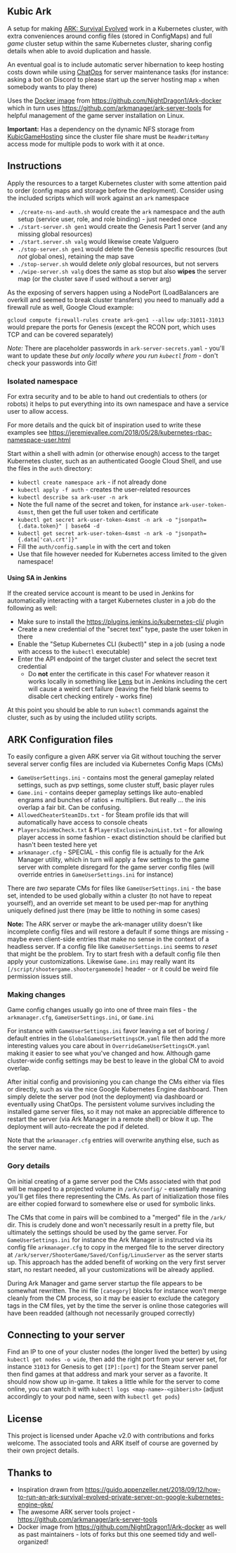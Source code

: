## Kubic Ark

A setup for making [ARK: Survival Evolved](https://store.steampowered.com/app/346110/ARK_Survival_Evolved) work in a Kubernetes cluster, with extra conveniences around config files (stored in ConfigMaps) and full *game* cluster setup within the same Kubernetes cluster, sharing config details when able to avoid duplication and hassle.

An eventual goal is to include automatic server hibernation to keep hosting costs down while using [ChatOps](https://docs.stackstorm.com/chatops/chatops.html) for server maintenance tasks (for instance: asking a bot on Discord to please start up the server hosting map `x` when somebody wants to play there)

Uses the [Docker image](https://hub.docker.com/r/nightdragon1/ark-docker) from https://github.com/NightDragon1/Ark-docker which in turn uses https://github.com/arkmanager/ark-server-tools for helpful management of the game server installation on Linux.

**Important:** Has a dependency on the dynamic NFS storage from [KubicGameHosting](https://github.com/Cervator/KubicGameHosting) since the cluster file share must be `ReadWriteMany` access mode for multiple pods to work with it at once.


## Instructions

Apply the resources to a target Kubernetes cluster with some attention paid to order (config maps and storage before the deployment). Consider using the included scripts which will work against an `ark` namespace

* `./create-ns-and-auth.sh` would create the `ark` namespace and the auth setup (service user, role, and role binding) - just needed once 
* `./start-server.sh gen1` would create the Genesis Part 1 server (and any missing global resources)
* `./start.server.sh valg` would likewise create Valguero
* `./stop-server.sh gen1` would delete the Genesis specific resources (but *not* global ones), retaining the map save
* `./stop-server.sh` would delete *only* global resources, but not servers
* `./wipe-server.sh valg` does the same as stop but also **wipes** the server map (or the cluster save if used without a server arg)

As the exposing of servers happen using a NodePort (LoadBalancers are overkill and seemed to break cluster transfers) you need to manually add a firewall rule as well, Google Cloud example:

`gcloud compute firewall-rules create ark-gen1 --allow udp:31011-31013` would prepare the ports for Genesis (except the RCON port, which uses TCP and can be covered separately)

*Note:* There are placeholder passwords in `ark-server-secrets.yaml` - you'll want to update these _but only locally where you run `kubectl` from_ - don't check your passwords into Git!


### Isolated namespace

For extra security and to be able to hand out credentials to others (or robots) it helps to put everything into its own namespace and have a service user to allow access.

For more details and the quick bit of inspiration used to write these examples see https://jeremievallee.com/2018/05/28/kubernetes-rbac-namespace-user.html

Start within a shell with admin (or otherwise enough) access to the target Kubernetes cluster, such as an authenticated Google Cloud Shell, and use the files in the `auth` directory:

* `kubectl create namespace ark` - if not already done
* `kubectl apply -f auth` - creates the user-related resources
* `kubectl describe sa ark-user -n ark`
* Note the full name of the secret and token, for instance `ark-user-token-4smst`, then get the full user token and certificate
* `kubectl get secret ark-user-token-4smst -n ark -o "jsonpath={.data.token}" | base64 -d`
* `kubectl get secret ark-user-token-4smst -n ark -o "jsonpath={.data['ca\.crt']}"`
* Fill the `auth/config.sample` in with the cert and token
* Use that file however needed for Kubernetes access limited to the given namespace!


#### Using SA in Jenkins

If the created service account is meant to be used in Jenkins for automatically interacting with a target Kubernetes cluster in a job do the following as well:

* Make sure to install the https://plugins.jenkins.io/kubernetes-cli/ plugin
* Create a new credential of the "secret text" type, paste the user token in there
* Enable the "Setup Kubernetes CLI (kubectl)" step in a job (using a node with access to the `kubectl` executable)
* Enter the API endpoint of the target cluster and select the secret text credential
  * Do **not** enter the certificate in this case! For whatever reason it works locally in something like [Lens](https://k8slens.dev/) but in Jenkins including the cert will cause a weird cert failure (leaving the field blank seems to disable cert checking entirely - works fine)
  
At this point you should be able to run `kubectl` commands against the cluster, such as by using the included utility scripts.


## ARK Configuration files

To easily configure a given ARK server via Git without touching the server several server config files are included via Kubernetes Config Maps (CMs)

* `GameUserSettings.ini` - contains most the general gameplay related settings, such as pvp settings, some cluster stuff, basic player rules
* `Game.ini` - contains deeper gameplay settings like auto-enabled engrams and bunches of ratios + multipliers.  But really ... the inis overlap a fair bit. Can be confusing.
* `AllowedCheaterSteamIDs.txt` - for Steam profile ids that will automatically have access to console cheats
* `PlayersJoinNoCheck.txt` & `PlayersExclusiveJoinList.txt` - for allowing player access in some fashion - exact distinction should be clarified but hasn't been tested here yet
* `arkmanager.cfg` - SPECIAL - this config file is actually for the Ark Manager utility, which in turn will apply a few settings to the game server with complete disregard for the game server config files (will override entries in `GameUserSettings.ini` for instance)

There are _two_ separate CMs for files like `GameUserSettings.ini` - the base set, intended to be used globally within a cluster (to not have to repeat yourself), and an override set meant to be used per-map for anything uniquely defined just there (may be little to nothing in some cases)

**Note:** The ARK server or maybe the ark-manager utility doesn't like incomplete config files and will restore a default if some things are missing - maybe even client-side entries that make no sense in the context of a headless server. If a config file like `GameUserSettings.ini` seems to _reset_ that might be the problem. Try to start fresh with a default config file then apply your customizations. Likewise `Game.ini` may really want its `[/script/shootergame.shootergamemode]` header - or it could be weird file permission issues still.

### Making changes

Game config changes usually go into one of three main files - the `arkmanager.cfg`, `GameUserSettings.ini`, or `Game.ini`

For instance with `GameUserSettings.ini` favor leaving a set of boring / default entries in the `GlobalGameUserSettingsCM.yaml` file then add the more interesting values you care about in `OverrideGameUserSettingsCM.yaml` making it easier to see what you've changed and how. Although game cluster-wide config settings may be best to leave in the global CM to avoid overlap.

After initial config and provisioning you can change the CMs either via files or directly, such as via the nice Google Kubernetes Engine dashboard. Then simply delete the server pod (not the deployment) via dashboard or eventually using ChatOps. The persistent volume survives including the installed game server files, so it may not make an appreciable difference to restart the server (via Ark Manager in a remote shell) or blow it up. The deployment will auto-recreate the pod if deleted.

Note that the `arkmanager.cfg` entries will overwrite anything else, such as the server name.

### Gory details

On initial creating of a game server pod the CMs associated with that pod will be mapped to a projected volume in `/ark/config/` - essentially meaning you'll get files there representing the CMs. As part of initialization those files are either copied forward to somewhere else or used for symbolic links.

The CMs that come in pairs will be combined to a "merged" file in the `/ark/` dir. This is crudely done and won't necessarily result in a pretty file, but ultimately the settings should be used by the game server. For `GameUserSettings.ini` for instance the Ark Manager is instructed via its config file `arkmanager.cfg` to copy in the merged file to the server directory at `/ark/server/ShooterGame/Saved/Config/LinuxServer` as the server starts up. This approach has the added benefit of working on the very first server start, no restart needed, all your customizations will be already applied.

During Ark Manager and game server startup the file appears to be somewhat rewritten. The ini file `[category]` blocks for instance won't merge cleanly from the CM process, so it may be easier to exclude the category tags in the CM files, yet by the time the server is online those categories will have been readded (although not necessarily grouped correctly)

## Connecting to your server

Find an IP to one of your cluster nodes (the longer lived the better) by using `kubectl get nodes -o wide`, then add the right port from your server set, for instance `31013` for Genesis to get `[IP]:[port]` for the Steam server panel then find games at that address and mark your server as a favorite. It should now show up in-game. It takes a little while for the server to come online, you can watch it with `kubectl logs <map-name>-<gibberish>` (adjust accordingly to your pod name, seen with `kubectl get pods`) 

## License

This project is licensed under Apache v2.0 with contributions and forks welcome. The associated tools and ARK itself of course are governed by their own project details.

## Thanks to

* Inspiration drawn from https://guido.appenzeller.net/2018/09/12/how-to-run-an-ark-survival-evolved-private-server-on-google-kubernetes-engine-gke/
* The awesome ARK server tools project - https://github.com/arkmanager/ark-server-tools
* Docker image from https://github.com/NightDragon1/Ark-docker as well as past maintainers - lots of forks but this one seemed tidy and well-organized!
